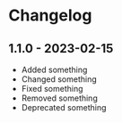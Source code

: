 # Changelog

## 1.1.0 - 2023-02-15

- Added something
- Changed something
- Fixed something
- Removed something
- Deprecated something
